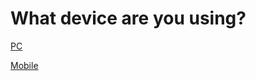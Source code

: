 # What device are you using?
[PC](playtazeadam.md)

[Mobile](https://spacechuck.github.io/play-taze-adam-mobile)
